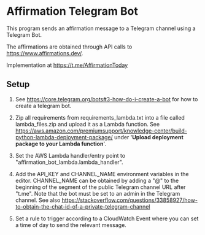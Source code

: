 # Affirmation Telegram Bot

This program sends an affirmation message to a Telegram channel using a Telegram Bot.

The affirmations are obtained through API calls to https://www.affirmations.dev/.

Implementation at https://t.me/AffirmationToday

## Setup

1. See https://core.telegram.org/bots#3-how-do-i-create-a-bot for how to create a telegram bot.

1. Zip all requirements from requirements_lambda.txt into a file called lambda_files.zip and upload it as a Lambda function. See https://aws.amazon.com/premiumsupport/knowledge-center/build-python-lambda-deployment-package/ under '__Upload deployment package to your Lambda function__'.  

1. Set the AWS Lambda handler/entry point to "affirmation_bot_lambda.lambda_handler".

1. Add the API_KEY and CHANNEL_NAME environment variables in the editor. CHANNEL_NAME can be obtained by adding a "@" to the beginning of the segment of the public Telegram channel URL after "t.me". Note that the bot must be set to an admin in the Telegram channel. See also https://stackoverflow.com/questions/33858927/how-to-obtain-the-chat-id-of-a-private-telegram-channel

1. Set a rule to trigger according to a CloudWatch Event where you can set a time of day to send the relevant message.